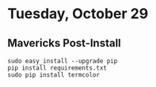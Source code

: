 # Tuesday, October 29

## Mavericks Post-Install

    sudo easy_install --upgrade pip
    pip install requirements.txt
    sudo pip install termcolor
